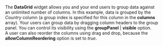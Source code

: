The **DataGrid** widget allows you and your end users to&nbsp;group data against an&nbsp;unlimited number of&nbsp;columns. In&nbsp;this example, data is&nbsp;grouped by&nbsp;the _Country_ column (a&nbsp;group index is&nbsp;specified for this column in&nbsp;the **columns** array). Your users can group data by&nbsp;dragging column headers to&nbsp;the group panel. You can control its visibility using the **groupPanel**&nbsp;| **visible** option. A&nbsp;user can also reorder the columns using drag and drop, because the **allowColumnReordering** option is&nbsp;set to _true_.